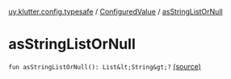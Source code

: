 [uy.klutter.config.typesafe](../index.md) / [ConfiguredValue](index.md) / [asStringListOrNull](.)


# asStringListOrNull

`fun asStringListOrNull(): List&lt;String&gt;?` [(source)](https://github.com/kohesive/klutter/blob/master/config-typesafe-jdk6/src/main/kotlin/uy/klutter/config/typesafe/TypesafeConfig_Ext.kt#L84)


